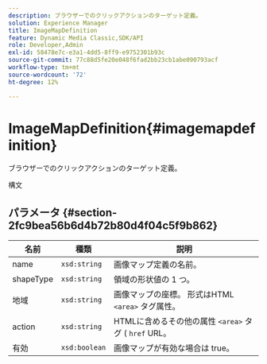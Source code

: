 ```yaml
---
description: ブラウザーでのクリックアクションのターゲット定義。
solution: Experience Manager
title: ImageMapDefinition
feature: Dynamic Media Classic,SDK/API
role: Developer,Admin
exl-id: 58478e7c-e3a1-4dd5-8ff9-e9752301b93c
source-git-commit: 77c88d5fe20e048f6fad2bb23cb1abe090793acf
workflow-type: tm+mt
source-wordcount: '72'
ht-degree: 12%

---
```


# ImageMapDefinition{#imagemapdefinition}

ブラウザーでのクリックアクションのターゲット定義。

構文

## パラメータ {#section-2fc9bea56b6d4b72b80d4f04c5f9b862}

| 名前 | 種類 | 説明 |
|---|---|---|
| name | `xsd:string` | 画像マップ定義の名前。 |
| shapeType | `xsd:string` | 領域の形状値の 1 つ。 |
| 地域 | `xsd:string` | 画像マップの座標。 形式はHTML `<area>` タグ属性。 |
| action | `xsd:string` | HTMLに含めるその他の属性 `<area>` タグ ( `href` URL。 |
| 有効 | `xsd:boolean` | 画像マップが有効な場合は true。 |
